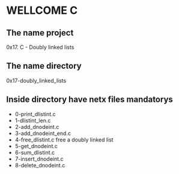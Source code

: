 #                        WELLCOME C
## The name project

0x17. C - Doubly linked lists

## The name directory

0x17-doubly_linked_lists

## Inside directory have netx files mandatorys

* 0-print_dlistint.c
* 1-dlistint_len.c
* 2-add_dnodeint.c
* 3-add_dnodeint_end.c
* 4-free_dlistint.c
free a doubly linked list
* 5-get_dnodeint.c
* 6-sum_dlistint.c
* 7-insert_dnodeint.c
* 8-delete_dnodeint.c
